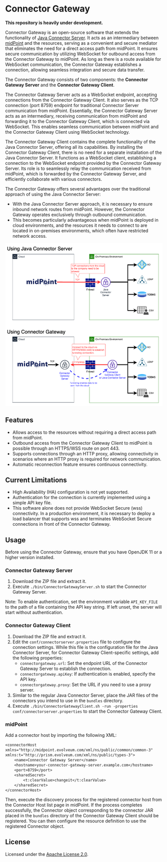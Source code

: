 # Connector Gateway

**This repository is heavily under development.**

Connector Gateway is an open-source software that extends the functionality of [Java Connector Server](https://docs.evolveum.com/connectors/connid/1.x/connector-server/java/).
It acts as an intermediary between [midPoint](https://github.com/Evolveum/midpoint) and the resources, serving as a convenient and secure mediator that eliminates the need for a direct access path from midPoint.
It ensures secure communication by utilizing WebSocket for outbound access from the Connector Gateway to midPoint.
As long as there is a route available for WebSocket communication, the Connector Gateway establishes a connection, allowing seamless integration and secure data transfer.

The Connector Gateway consists of two components: the **Connector Gateway Server** and the **Connector Gateway Client**.

The Connector Gateway Server acts as a WebSocket endpoint, accepting connections from the Connector Gateway Client.
It also serves as the TCP connection (port 8759) endpoint for traditional Connector Server communication from midPoint.
Essentially, the Connector Gateway Server acts as an intermediary, receiving communication from midPoint and forwarding it to the Connector Gateway Client, which is connected via WebSocket.
This enables seamless communication between midPoint and the Connector Gateway Client using WebSocket technology.

The Connector Gateway Client contains the complete functionality of the Java Connector Server, offering all its capabilities.
By installing the Connector Gateway Client, there is no need for a separate installation of the Java Connector Server.
It functions as a WebSocket client, establishing a connection to the WebSocket endpoint provided by the Connector Gateway Server.
Its role is to seamlessly relay the communication received from midPoint, which is forwarded by the Connector Gateway Server, and efficiently collaborate with various connectors.

The Connector Gateway offers several advantages over the traditional approach of using the Java Connector Server:

- With the Java Connector Server approach, it is necessary to ensure inbound network routes from midPoint. However, the Connector Gateway operates exclusively through outbound communication.
- This becomes particularly advantageous when midPoint is deployed in cloud environments, and the resources it needs to connect to are located in on-premises environments, which often have restricted network access.

![Architecture](architecture.png)

## Features

- Allows access to the resources without requiring a direct access path from midPoint.
- Outbound access from the Connector Gateway Client to midPoint is possible through an HTTPS/WSS route on port 443.
- Supports connections through an HTTP proxy, allowing connectivity in scenarios where an HTTP proxy is required for network communication.
- Automatic reconnection feature ensures continuous connectivity.

## Current Limitations

- High Availability (HA) configuration is not yet supported.
- Authentication for the connection is currently implemented using a simple API key file.
- This software alone does not provide WebSocket Secure (wss) connectivity. In a production environment, it is necessary to deploy a load balancer that supports wss and terminates WebSocket Secure connections in front of the Connector Gateway.

## Usage

Before using the Connector Gateway, ensure that you have OpenJDK 11 or a higher version installed.

### Connector Gateway Server

1. Download the ZIP file and extract it.
2. Execute `./bin/ConnectorGatewayServer.sh` to start the Connector Gateway Server.

Note: To enable authentication, set the environment variable `API_KEY_FILE` to the path of a file containing the API key string. If left unset, the server will start without authentication.

### Connector Gateway Client

1. Download the ZIP file and extract it.
2. Edit the `conf/connectorserver.properties` file to configure the connection settings. While this file is the configuration file for the Java Connector Server, for Connector Gateway Client-specific settings, add the following properties:
    - `connectorgateway.url`: Set the endpoint URL of the Connector Gateway Server to establish the connection.
    - `connectorgateway.apiKey`: If authentication is enabled, specify the API key.
    - `connectorgateway.proxy`: Set the URL if you need to use a proxy server.
3. Similar to the regular Java Connector Server, place the JAR files of the connectors you intend to use in the `bundles` directory.
4. Execute `./bin/ConnectorGatewayClient.sh -run -properties conf/connectorserver.properties` to start the Connector Gateway Client.

### midPoint

Add a connector host by importing the following XML:

```
<connectorHost xmlns="http://midpoint.evolveum.com/xml/ns/public/common/common-3" xmlns:t="http://prism.evolveum.com/xml/ns/public/types-3">
    <name>Connector Gateway Server</name>
    <hostname>your-connector-gateway-server.example.com</hostname>
    <port>8759</port>
    <sharedSecret>
        <t:clearValue>changeit</t:clearValue>
    </sharedSecret>
</connectorHost>
```

Then, execute the discovery process for the registered connector host from the Connector Host list page in midPoint.
If the process completes successfully, the Connector object corresponding to the connector JAR placed in the `bundles` directory of the Connector Gateway Client should be registered.
You can then configure the resource definition to use the registered Connector object.

## License

Licensed under the [Apache License 2.0](LICENSE).
